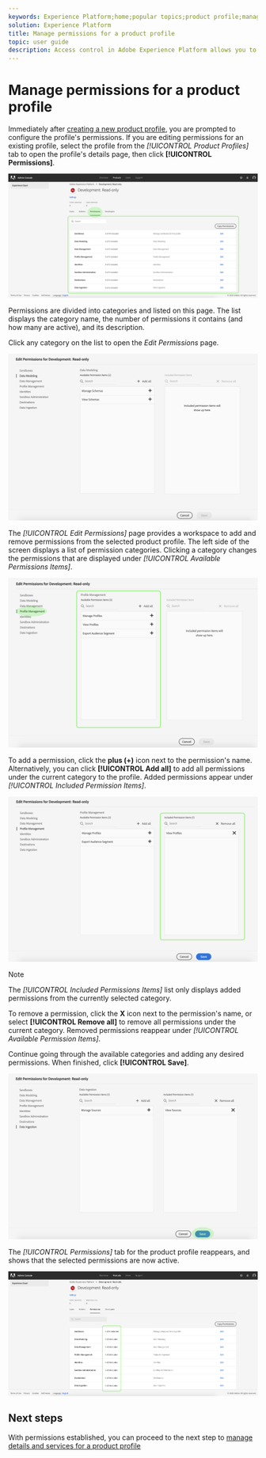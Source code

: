 ```yaml
---
keywords: Experience Platform;home;popular topics;product profile;manage permissions
solution: Experience Platform
title: Manage permissions for a product profile
topic: user guide
description: Access control in Adobe Experience Platform allows you to manage roles and permissions for various Platform capabilities by using the Adobe Admin Console. This document serves as a guide for how to manage permissions for a product profile for Platform.
---
```


# Manage permissions for a product profile

Immediately after [creating a new product profile](#create-a-new-product-profile), you are prompted to configure the profile's permissions. If you are editing permissions for an existing profile, select the profile from the *[!UICONTROL Product Profiles]* tab to open the profile's details page, then click **[!UICONTROL Permissions]**.

![profile-permissions](../images/profile-permissions.png)

Permissions are divided into categories and listed on this page. The list displays the category name, the number of permissions it contains (and how many are active), and its description.

Click any category on the list to open the *Edit Permissions* page.

![edit-permissions](../images/edit-permissions.png)

The *[!UICONTROL Edit Permissions]* page provides a workspace to add and remove permissions from the selected product profile. The left side of the screen displays a list of permission categories. Clicking a category changes the permissions that are displayed under *[!UICONTROL Available Permissions Items]*.

![change-permissions-category](../images/change-permissions-category.png)

To add a permission, click the **plus (+)** icon next to the permission's name. Alternatively, you can click **[!UICONTROL Add all]** to add all permissions under the current category to the profile. Added permissions appear under *[!UICONTROL Included Permission Items]*.

![add-permissions](../images/add-permissions.png)

>[!NOTE]
>
>The *[!UICONTROL Included Permissions Items]* list only displays added permissions from the currently selected category.

To remove a permission, click the **X** icon next to the permission's name, or select **[!UICONTROL Remove all]** to remove all permissions under the current category. Removed permissions reappear under *[!UICONTROL Available Permission Items]*.

Continue going through the available categories and adding any desired permissions. When finished, click **[!UICONTROL Save]**.

![permissions-finish](../images/permissions-finish.png)

The *[!UICONTROL Permissions]* tab for the product profile reappears, and shows that the selected permissions are now active.

![added-permissions](../images/added-permissions.png)

## Next steps

With permissions established, you can proceed to the next step to [manage details and services for a product profile](details-and-services.md)